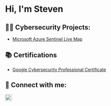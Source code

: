 <h1>Hi, I'm Steven 

<h2>👨‍💻 Cybersecurity Projects:</h2>

  - [Microsoft Azure Sentinel Live Map](https://github.com/joshmadakor1/Algorithms-Practice)

<h2>📚 Certifications</h2>

  - [Google Cybersecurity Professional Certificate](https://www.coursera.org/account/accomplishments/specialization/43EWXYUQMQLJ?utm_source=link&utm_medium=certificate&utm_content=cert_image&utm_campaign=sharing_cta&utm_product=prof)
<h2> 🤳 Connect with me:</h2>


[<img align="left" alt="StevenBrown66 | LinkedIn" width="22px" src="https://cdn.jsdelivr.net/npm/simple-icons@v3/icons/linkedin.svg" />][linkedin]

[linkedin]: www.linkedin.com/in/stevenbrown66

